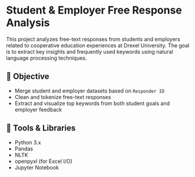 # Student & Employer Free Response Analysis

This project analyzes free-text responses from students and employers related to cooperative education experiences at Drexel University. The goal is to extract key insights and frequently used keywords using natural language processing techniques.

## 📌 Objective

- Merge student and employer datasets based on `Responder ID`
- Clean and tokenize free-text responses
- Extract and visualize top keywords from both student goals and employer feedback

## 🧰 Tools & Libraries

- Python 3.x
- Pandas
- NLTK
- openpyxl (for Excel I/O)
- Jupyter Notebook
